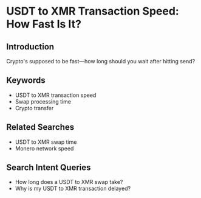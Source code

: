 # USDT to XMR Transaction Speed: How Fast Is It?

## Introduction
Crypto's supposed to be fast—how long should you wait after hitting send?

## Keywords
- USDT to XMR transaction speed
- Swap processing time
- Crypto transfer

## Related Searches
- USDT to XMR swap time
- Monero network speed

## Search Intent Queries
- How long does a USDT to XMR swap take?
- Why is my USDT to XMR transaction delayed?